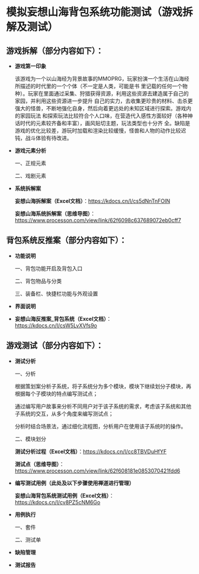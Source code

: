 # 模拟妄想山海背包系统功能测试（游戏拆解及测试）

## 游戏拆解（部分内容如下）：

- **游戏第一印象**

  该游戏为一个以山海经为背景故事的MMOPRG，玩家扮演一个生活在山海经所描述的时代里的一个个体（不一定是人类，可能是书
里记载的任何一个物种）。玩家在里面通过采集、狩猎获得资源，利用这些资源去建造属于自己的家园，并利用这些资源进一步提升
自己的实力，去收集更珍贵的材料、击杀更强大的怪兽，不断地强化自身，然后向着更远处的未知区域进行探索。游戏内的家园玩法
和探索玩法比较符合个人口味，在营造代入感性方面较好（各种神话时代的元素较齐备和丰富），画风贴切主题，玩法类型也十分齐
全。缺陷是游戏的优化比较差，游玩时加载和渲染比较缓慢，怪兽和人物的动作比较迟钝，战斗体验有待改进。
- **游戏元素分析**

  一、正规元素

  二、戏剧元素

- **系统拆解案**

  **妄想山海拆解案（Excel文档）**：https://kdocs.cn/l/cs5dNnTnFOIN

  **妄想山海系统拆解案（思维导图）**：https://www.processon.com/view/link/62f6098c637689072eb0cff7

## 背包系统反推案（部分内容如下）：
- **功能说明**

  一、背包功能开启及背包入口

  二、背包物品与分类

  三、装备栏、快捷栏功能与外观设置

- **界面说明**

- **妄想山海反推案_背包系统（Excel文档）**：https://kdocs.cn/l/csW5LvXVfs9o

## 游戏测试（部分内容如下）：
- **测试分析**

  一、分析

    根据策划案分析子系统，将子系统分为多个模块，模块下继续划分子模块，再根据每个子模块的特点编写测试点；

    通过编写用户故事来分析不同用户对于该子系统的需求，考虑该子系统和其他子系统的交互，从多个角度来编写测试点；

    分析时结合场景法，通过细化流程图，分析用户在使用该子系统时的操作。

  二、模块划分

    **测试分析过程（Excel文档）**：https://kdocs.cn/l/cc8TBVDuHfYF

    **测试点（思维导图）**：https://www.processon.com/view/link/62f608181e0853070421fdd6

- **编写测试用例（此处及以下步骤使用禅道进行管理）**

  **妄想山海背包系统测试用例（Excel文档）**：https://kdocs.cn/l/cv8PZ5cNM6Go

- **用例执行**

  一、套件

  二、测试单

- **缺陷管理**
- **测试报告**
